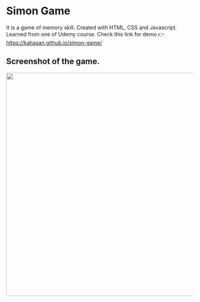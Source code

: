# Simon Game

It is a game of memory skill. Created with HTML, CSS and Javascript. Learned from one of Udemy course. Check this link for demo 👉 https://kahasan.github.io/simon-game/

## Screenshot of the game.

<img src="https://github.com/kahasan/simon-game/blob/master/screenshot.png" alt="" data-canonical-src="https://github.com/kahasan/simon-game/blob/master/screenshot.png" width="600" />
